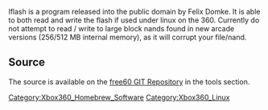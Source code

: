 lflash is a program released into the public domain by Felix Domke. It
is able to both read and write the flash if used under linux on the 360.
Currently do not attempt to read / write to large block nands found in
new arcade versions (256/512 MB internal memory), as it will corrupt
your file/nand.

## Source

The source is available on the [free60 GIT
Repository](Free60_Git_Repository) in the tools
section.

[Category:Xbox360_Homebrew_Software](Category_Xbox360_Homebrew_Software)
[Category:Xbox360_Linux](Category_Xbox360_Linux)